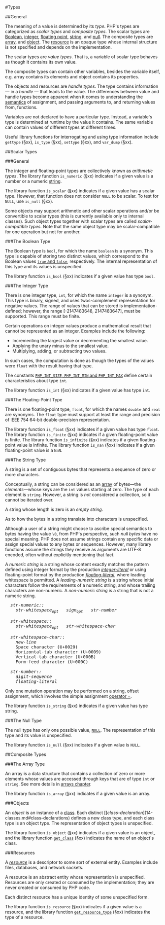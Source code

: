 #Types

##General

The meaning of a value is determined by its *type*. PHP's types are
categorized as *scalar types* and *composite types*. The scalar types
are [Boolean](#the-boolean-type), [integer](#the-integer-type), [floating point](#the-floating-point-type), [string](#the-string-type), and [null](#the-null-type). The composite types are [array](#the-array-type),
and [object](#objects). The [resource](#resources) is an opaque type whose internal structure is not specified and depends
on the implementation.

The scalar types are *value types*. That is, a variable of scalar type
behaves as though it contains its own value.

The composite types can contain other variables, besides the variable itself, e.g.
array contains its elements and object contains its properties.

The objects and resources are *handle types*. The type contains information — in a *handle* —
that leads to the value. The differences between value and handle types become apparent
when it comes to understanding the [semantics](04-basic-concepts.md#the-memory-model) of assignment, and passing
arguments to, and returning values from, functions.

Variables are not declared to have a particular type. Instead, a
variable's type is determined at runtime by the value it contains.
The same variable can contain values of different types at different times.

Useful library functions for interrogating and using type information
include `gettype` (§xx), `is_type` (§xx), `settype` (§xx), and `var_dump`
(§xx).

##Scalar Types

###General

The integer and floating-point types are collectively known as
*arithmetic types*. The library function `is_numeric` (§xx) indicates if
a given value is a number or a numeric [string](#the-string-type).

The library function `is_scalar` (§xx) indicates if a given value has a
scalar type. However, that function does not consider `NULL` to be scalar.
To test for `NULL`, use `is_null` (§xx).

Some objects may support arithmetic and other scalar operations and/or be
convertible to scalar types (this is currently available only to internal classes).
Such object types together with scalar types are called *scalar-compatible types*.
Note that the same object type may be scalar-compatible for one operation but not for another.

###The Boolean Type

The Boolean type is `bool`, for which the name `boolean` is a synonym. This
type is capable of storing two distinct values, which correspond to the
Boolean values [`true` and `false`](06-constants.md#core-predefined-constants), respectively.
The internal representation of this type and its values is unspecified.

The library function `is_bool` (§xx) indicates if a given value has type
`bool`.

###The Integer Type

There is one integer type, `int`, for which the name `integer` is a synonym.
This type is binary, signed, and uses twos-complement representation for
negative values. The range of values that can be stored is
implementation-defined; however, the range [-2147483648, 2147483647],
must be supported. This range must be finite.

Certain operations on integer values produce a mathematical result that
cannot be represented as an integer. Examples include the following:

-   Incrementing the largest value or decrementing the smallest value.
-   Applying the unary minus to the smallest value.
-   Multiplying, adding, or subtracting two values.

In such cases, the computation is done as though the types of the values were
`float` with the result having that type.

The constants [`PHP_INT_SIZE`, `PHP_INT_MIN` and `PHP_INT_MAX`](06-constants.md#core-predefined-constants) define certain
characteristics about type `int`.

The library function `is_int` (§xx) indicates if a given value has type
`int`.

###The Floating-Point Type

There is one floating-point type, `float`, for which the names `double` and
`real` are synonyms. The `float` type must support at least the range and
precision of IEEE 754 64-bit double-precision representation.

The library function `is_float` (§xx) indicates if a given value has type
`float`. The library function `is_finite` (§xx) indicates if a given
floating-point value is finite. The library function `is_infinite` (§xx)
indicates if a given floating-point value is infinite. The library
function `is_nan` (§xx) indicates if a given floating-point value is a
`NaN`.

###The String Type

A string is a set of contiguous bytes that represents a sequence of zero
or more characters.

Conceptually, a string can be considered as an [array](#array-types) of
bytes—the *elements*—whose keys are the `int` values starting at zero. The
type of each element is `string`. However, a string is *not* considered a
collection, so it cannot be iterated over.

A string whose length is zero is an *empty string*.

As to how the bytes in a string translate into characters is
unspecified.

Although a user of a string might choose to ascribe special semantics to
bytes having the value `\0`, from PHP's perspective, such *null bytes*
have no special meaning. PHP does not assume strings contain any specific
data or assign special values to any bytes or sequences. However, many
library functions assume the strings they receive as arguments are UTF-8
encoded, often without explicitly mentioning that fact.

A *numeric string* is a string whose content exactly matches the pattern
defined using integer format by the production [*integer-literal*](09-lexical-structure.md#integer-literals)
or using floating-point format by the production
[*floating-literal*](09-lexical-structure.md#floating-point-literals), where leading whitespace is permitted.
A *leading-numeric string* is a string whose initial characters follow
the requirements of a numeric string, and whose trailing characters are
non-numeric. A *non-numeric string* is a string that is not a numeric
string.

<pre>
  <i>str-numeric::</i>
    <i>str-whitespace<sub>opt</sub>   sign<sub>opt</sub>   str-number</i>

  <i>str-whitespace::</i>
    <i>str-whitespace<sub>opt</sub>   str-whitespace-char</i>

  <i>str-whitespace-char::</i>
    <i>new-line</i>
    Space character (U+0020)
    Horizontal-tab character (U+0009)
    Vertical-tab character (U+000B)
    Form-feed character (U+000C)

  <i>str-number::</i>
    <i>digit-sequence</i>
    <i>floating-literal</i>
</pre>

Only one mutation operation may be performed on a string, offset
assignment, which involves the simple assignment [operator =](10-expressions.md#simple-assignment).

The library function `is_string` (§xx) indicates if a given value has
type string.

###The Null Type

The null type has only one possible value, [`NULL`](06-constants.md#core-predefined-constants). The representation
of this type and its value is unspecified.

The library function `is_null` (§xx) indicates if a given value is `NULL`.

##Composite Types

###The Array Type

An array is a data structure that contains a collection of zero or more
elements whose values are accessed through keys that are of type `int` or
`string`. See more details in [arrays chapter](12-arrays.md#arrays).

The library function `is_array` (§xx) indicates if a given value is an
array.

###Objects

An *object* is an instance of a [class](14-classes.md#classes). Each distinct
[]*class-declaration*](14-classes.md#class-declarations) defines a new class type, and each class
type is an object type. The representation of object types is unspecified.

The library function `is_object` (§xx) indicates if a given value is an
object, and the library function
[`get_class`](http://php.net/manual/function.get-class.php)
(§xx) indicates the name of an object's class.

###Resources

A [*resource*](http://php.net/manual/language.types.resource.php)
is a descriptor to some sort of external entity. Examples include
files, databases, and network sockets.

A resource is an abstract entity whose representation is unspecified.
Resources are only created or consumed by the implementation; they are
never created or consumed by PHP code.

Each distinct resource has a unique identity of some unspecified form.

The library function `is_resource` (§xx) indicates if a given value is a
resource, and the library function
[`get_resource_type`](http://php.net/manual/function.get-resource-type.php)
(§xx) indicates the type of a resource.



